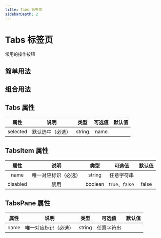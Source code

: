 ```yaml
---
title: Tabs 标签页
sidebarDepth: 2
---
```

# Tabs 标签页 
常用的操作按钮

## 简单用法
<ClientOnly>
<button-demo/>
</ClientOnly>

## 组合用法
<ClientOnly>
<button-group-demo></button-group-demo>
</ClientOnly>

## Tabs 属性
|   属性   |       说明       |  类型  | 可选值 | 默认值 |
| :------: | :--------------: | :----: | :----: | :----: |
| selected | 默认选中（必选） | string |  name  |

## TabsItem 属性
|   属性   |         说明         |  类型   |   可选值    | 默认值 |
| :------: | :------------------: | :-----: | :---------: | :----: |
|   name   | 唯一对应标识（必选） | string  | 任意字符串  |
| disabled |         禁用         | boolean | true、false | false  |

## TabsPane 属性
| 属性  |         说明         |  类型  |   可选值   | 默认值 |
| :---: | :------------------: | :----: | :--------: | :----: |
| name  | 唯一对应标识（必选） | string | 任意字符串 |